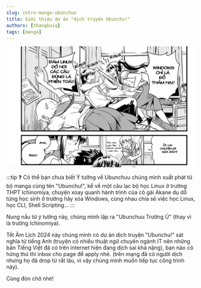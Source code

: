 ```yaml
---
slug: intro-manga-ubunchuu
title: Giới thiệu dự án "dịch truyện Ubunchu!"
authors: [thangbuiq]
tags: [manga]
---
```


![](./manga-ubunchuu.jpg)

:::tip ❓ Có thể bạn chưa biết
Ý tưởng về Ubunchuu chúng mình xuất phát từ bộ manga cùng tên "Ubunchu!", kể về một câu lạc bộ học Linux ở trường THPT Ichinomiya, chuyện xoay quanh hành trình của cô gái Akane dụ dỗ từng học sinh ở trường hãy xóa Windows, cùng nhau chia sẻ việc học Linux, học CLI, Shell Scripting...
:::

Nung nấu từ ý tưởng này, chúng mình lập ra "Ubunchuu Trường Ú" (thay vì là trường Ichinomiya).

Tết Âm Lịch 2024 này chúng mình có dự án dịch truyện "Ubunchu!" sát nghĩa từ tiếng Anh (truyện có nhiều thuật ngữ chuyên ngành IT nên những bản Tiếng Việt đã có trên internet hiện đang dịch sai khá nặng), bạn nào có hứng thú thì inbox cho page để apply nhé. (trên mạng đã có người dịch nhưng họ đã drop từ rất lâu, vì vậy chúng mình muốn tiếp tục công trình này).

Cùng đón chờ nhé!